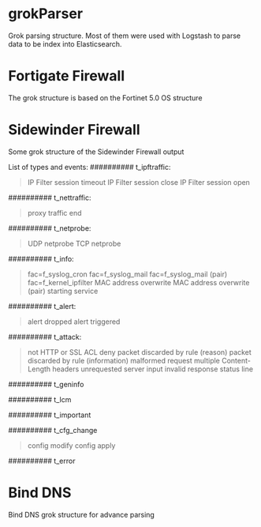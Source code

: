 # grokParser
Grok parsing structure. Most of them were used with Logstash to parse data to be index into Elasticsearch.

# Fortigate Firewall
The grok structure is based on the Fortinet 5.0 OS structure

# Sidewinder Firewall
Some grok structure of the Sidewinder Firewall output

List of types and events:
########## t_ipftraffic:

>IP Filter session timeout
>IP Filter session close
>IP Filter session open

########## t_nettraffic:

>proxy traffic end

########## t_netprobe:

>UDP netprobe
>TCP netprobe

########## t_info:

>fac=f_syslog_cron
>fac=f_syslog_mail
>fac=f_syslog_mail (pair)
>fac=f_kernel_ipfilter
>MAC address overwrite
>MAC address overwrite (pair)
>starting service

########## t_alert:

>alert dropped
>alert triggered

########## t_attack:

>not HTTP or SSL
>ACL deny
>packet discarded by rule (reason)
>packet discarded by rule (information)
>malformed request
>multiple Content-Length headers
>unrequested server input
>invalid response status line

########## t_geninfo

########## t_lcm

########## t_important

########## t_cfg_change

>config modify
>config apply

########## t_error


# Bind DNS
Bind DNS grok structure for advance parsing
